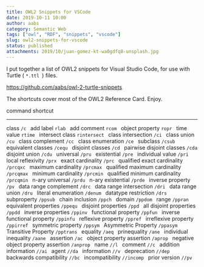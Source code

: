 ```yaml
---
title: OWL2 Snippets for VSCode
date: 2019-10-11 10:00
author: aabs
category: Semantic Web
tags: ["owl", "RDF", "snippets", "vscode"]
slug: owl2-snippets-for-vscode
status: published
attachments: 2019/10/juan-gomez-kt-wa0gdfq8-unsplash.jpg
---
```


I put together a list of OWL2 snippets for Visual Studio Code, for use with Turtle ( `*.ttl `) files.

https://github.com/aabs/owl-2-turtle-snippets

The shortcuts cover most of the OWL2 Reference Card. Enjoy.




command                              shortcut
------------------------------------ --------------
class                                `/c `
add label                            `rlab `
add comment                          `rcom `
object property                      `ropr `
time value                           `rtime `
intersect class                      `rintersect `
class intersection                   `/ci `
class union                          `/cu `
class complement                     `/cc `
class enumeration                    `/ce `
subclass                             `/csub `
equivalent classes                   `/cequ `
disjoint classes                     `/cd `
pairwise disjoint classes            `/cda `
disjoint union                       `/cdu `
universal                            `/pru `
existential                          `/pre `
individual value                     `/pri `
local reflexivity                    `/prx `
exact cardinality                    `/prc `
qualified exact cardinality          `/prcqxc `
maximum cardinality                  `/prcmax `
qualified maximum cardinality        `/prcqmax `
minimum cardinality                  `/prcmin `
qualified minimum cardinality        `/prcqmin `
n-ary universal                      `/prdu `
n-ary existential                    `/prde `
inverse property                     `/pv `
data range complement                `/drc `
data range intersection              `/dri `
data range union                     `/dru `
literal enumeration                  `/denum `
datatype restriction                 `/drs `
subproperty                          `/ppsub `
chain inclusion                      `/ppch `
domain                               `/ppdom `
range                                `/ppran `
equivalent properties                `/ppequ `
disjoint properties                  `/ppd `
all disjoint properties              `/ppdd `
inverse properties                   `/ppinv `
functional property                  `/ppfun `
inverse functional property          `/ppinfu `
reflexive property                   `/ppref `
irreflexive property                 `/ppirref `
symmetric property                   `/ppsym `
Asymmetric Property                  `/ppasym `
Transitive Property                  `/pptrans `
equality                             `/aeq `
prinequality                         `/ane `
individual inequality                `/aane `
assertion                            `/ac `
object property assertion            `/aprop `
negative object property assertion   `/anprop `
name                                 `//l `
comment                              `//c `
addition information                 `//ai `
agent                                `//da `
information                          `//v `
deprecation                          `//dep `
backwards compatibility              `//bc `
incompatibility                      `//incomp `
prior version                        `//pv `

